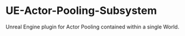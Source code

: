 # UE-Actor-Pooling-Subsystem
 Unreal Engine plugin for Actor Pooling contained within a single World.
